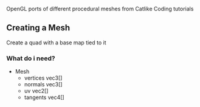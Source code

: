 OpenGL ports of different procedural meshes from Catlike Coding tutorials

## Creating a Mesh
Create a quad with a base map tied to it
### What do i need?
* Mesh 
    * vertices vec3[]
    * normals vec3[]
    * uv vec2[]
    * tangents vec4[]

